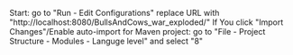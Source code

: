 Start: go to "Run - Edit Configurations" replace URL with "http://localhost:8080/BullsAndCows_war_exploded/"
If You click "Import Changes"/Enable auto-import for Maven project:
go to "File - Project Structure - Modules - Languge level" and select "8"


